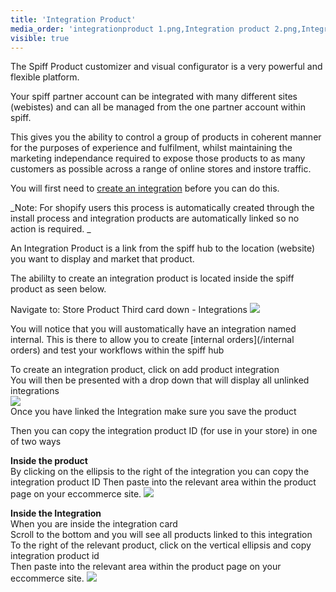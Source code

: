 ```yaml
---
title: 'Integration Product'
media_order: 'integrationproduct 1.png,Integration product 2.png,Integration product.png'
visible: true
---
```


The Spiff Product customizer and visual configurator is a very powerful and flexible platform.  

Your spiff partner account can be integrated with many different sites (webistes) and can all be managed from the one partner account within spiff. 

This gives you the ability to control a group of products in coherent manner for the purposes of experience and fulfilment, whilst maintaining the marketing independance required to expose those products to as many customers as possible across a range of online stores and instore traffic. 

You will first need to [create an integration](/spiff-concepts/products/integration) before you can do this. 

_Note: For shopify users this process is automatically created through the install process and integration products are automatically linked so no action is required. _

An Integration Product is a link from the spiff hub to the location (website) you want to display and market that product. 

The abililty to create an integration product is located inside the spiff product as seen below.  

Navigate to: 
Store 
Product 
Third card down - Integrations
![](https://help.spiff.com.au/user/pages/04.Spiff-Concepts/01.product/integration-product/Screen%20Shot%202020-11-18%20at%207.31.53%20am.png)  

You will notice that you will austomatically have an integration named internal. This is there to allow you to create [internal orders](/internal orders) and test your workflows within the spiff hub

To create an integration product, click on add product integration  
You will then be presented with a drop down that will display all unlinked integrations  
![](https://help.spiff.com.au/user/pages/04.Spiff-Concepts/01.product/integration-product/Integration%20product.png)  
Once you have linked the Integration make sure you save the product

Then you can copy the integration product ID (for use in your store) in one of two ways

**Inside the product**  
By clicking on the ellipsis to the right of the integration you can copy the integration product ID
Then paste into the relevant area within the product page on your eccommerce site. 
![](https://help.spiff.com.au/user/pages/04.Spiff-Concepts/01.product/integration-product/Integration%20product%202.png)

**Inside the Integration**  
When you are inside the integration card  
Scroll to the bottom and you will see all products linked to this integration  
To the right of the relevant product, click on the vertical ellipsis and copy integration product id  
Then paste into the relevant area within the product page on your eccommerce site. 
![](https://help.spiff.com.au/user/pages/04.Spiff-Concepts/01.product/integration-product/integrationproduct%201.png)




